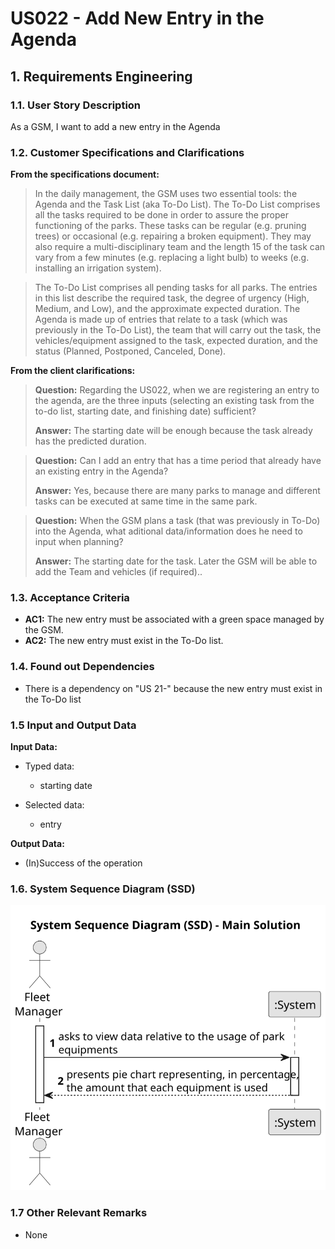 # US022 - Add New Entry in the Agenda


## 1. Requirements Engineering

### 1.1. User Story Description

As a GSM, I want to add a new entry in the Agenda

### 1.2. Customer Specifications and Clarifications 

**From the specifications document:**

>  In the daily management, the GSM uses two essential tools: the Agenda and the Task List (aka To-Do List). The To-Do List comprises all the tasks required to be done in order to assure the proper functioning of the parks. These tasks can be regular (e.g. pruning trees) or occasional (e.g. repairing a broken equipment). They may also require a multi-disciplinary team and the length 15 of the task can vary from a few minutes (e.g. replacing a light bulb) to weeks (e.g. installing an irrigation system).

> The To-Do List comprises all pending tasks for all parks. The entries in this list describe the required task, the degree of urgency (High, Medium, and Low), and the approximate expected duration. The Agenda is made up of entries that relate to a task (which was previously in the To-Do List), the team that will carry out the task, the vehicles/equipment assigned to the task, expected duration, and the status (Planned, Postponed, Canceled, Done).


**From the client clarifications:**

> **Question:** Regarding the US022, when we are registering an entry to the agenda, are the three inputs (selecting an existing task from the to-do list, starting date, and finishing date) sufficient?
>
> **Answer:**
The starting date will be enough because the task already has the predicted duration.

> **Question:** Can I add an entry that has a time period that already have an existing entry in the Agenda?
>
> **Answer:** Yes, because there are many parks to manage and different tasks can be executed at same time in the same park.


> **Question:** When the GSM plans a task (that was previously in To-Do) into the Agenda, what aditional data/information does he need to input when planning?
>
> **Answer:** The starting date for the task. Later the GSM will be able to add the Team and vehicles (if required)..

### 1.3. Acceptance Criteria

* **AC1:** The new entry must be associated with a green space managed by the GSM.
* **AC2:** The new entry must exist in the To-Do list.

### 1.4. Found out Dependencies

* There is a dependency on "US 21-" because the new entry must exist in the To-Do list

### 1.5 Input and Output Data

**Input Data:**

* Typed data:
   *  starting date

* Selected data:
   * entry
 

**Output Data:**

* (In)Success of the operation



### 1.6. System Sequence Diagram (SSD)

![System Sequence Diagram](svg/us010-system-sequence-diagram-main-solution.svg)

### 1.7 Other Relevant Remarks

* None